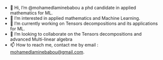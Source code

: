 - 👋 Hi, I’m @mohamedlaminebabou a phd candidate in applied mathematics for ML.
- 👀 I’m interested in applied mathematics and Machine Learning.
- 🌱 I’m currently working on Tensors decompositions and its applications for ML.
- 💞️ I’m looking to collaborate on the Tensors decompositions and advanced Multi-linear algebra
- 📫 How to reach me, contact me by email : mohamedlaminebabou@gmail.com. 

<!---
mohamedlaminebabou/mohamedlaminebabou is a ✨ special ✨ repository because its `README.md` (this file) appears on your GitHub profile.
You can click the Preview link to take a look at your changes.
--->
